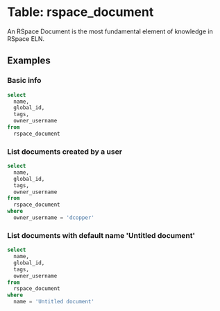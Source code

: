 # Table: rspace_document

An RSpace Document is the most fundamental element of knowledge in RSpace ELN.

## Examples

### Basic info

```sql
select
  name,
  global_id,
  tags,
  owner_username 
from
  rspace_document
```

### List documents created by a user

```sql
select
  name,
  global_id,
  tags,
  owner_username 
from
  rspace_document 
where
  owner_username = 'dcopper'
  ```

### List documents with default name 'Untitled document'

```sql
select
  name,
  global_id,
  tags,
  owner_username 
from
  rspace_document 
where
  name = 'Untitled document'
```

